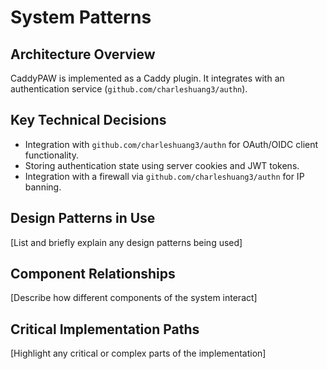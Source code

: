 # System Patterns

## Architecture Overview
CaddyPAW is implemented as a Caddy plugin. It integrates with an authentication service (`github.com/charleshuang3/authn`).

## Key Technical Decisions
- Integration with `github.com/charleshuang3/authn` for OAuth/OIDC client functionality.
- Storing authentication state using server cookies and JWT tokens.
- Integration with a firewall via `github.com/charleshuang3/authn` for IP banning.

## Design Patterns in Use
[List and briefly explain any design patterns being used]

## Component Relationships
[Describe how different components of the system interact]

## Critical Implementation Paths
[Highlight any critical or complex parts of the implementation]

